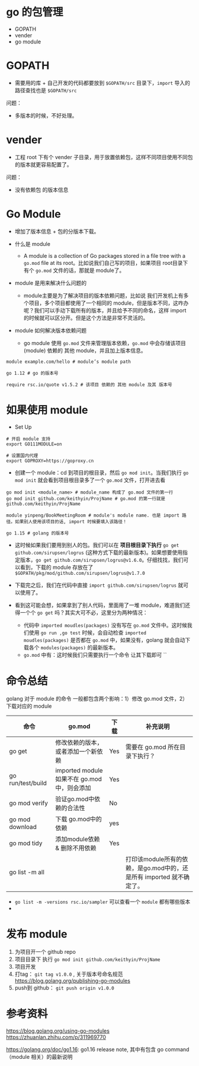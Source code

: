 # go 的包管理

* GOPATH
* vender
* go module

# GOPATH

* 需要用的库 + 自己开发的代码都要放到 `$GOPATH/src` 目录下，`import` 导入的路径查找也是 `$GOPATH/src`

问题：

* 多版本的时候，不好处理。

# vender

* 工程 root 下有个 vender 子目录，用于放置依赖包，这样不同项目使用不同包的版本就更容易配置了。

问题：

* 没有依赖包 的版本信息

# Go Module

* 增加了版本信息 + 包的分版本下载。

* 什么是 module
  * A module is a collection of Go packages stored in a file tree with a `go.mod` file at its root。比如说我们自己写的项目，如果项目 root目录下有个 `go.mod` 文件的话，那就是 module了。

* module 是用来解决什么问题的
  * module主要是为了解决项目的版本依赖问题，比如说 我们开发机上有多个项目，多个项目都使用了一个相同的 module，但是版本不同，这咋办呢？我们可以手动下载所有的版本，并且给予不同的命名，这样 import 的时候就可以区分开。但是这个方法是非常不灵活的。

* module 如何解决版本依赖问题
  * go module 使用 `go.mod` 文件来管理版本依赖，`go.mod` 中会存储该项目(module) 依赖的 其他 module，并且加上版本信息。
```
module example.com/hello # module’s module path

go 1.12 # go 的版本号

require rsc.io/quote v1.5.2 # 该项目 依赖的 其他 module 及其 版本号
```

# 如果使用 module

* Set Up
```shell
# 开启 module 支持
export GO111MODULE=on

# 设置国内代理
export GOPROXY=https://goproxy.cn
```

* 创建一个 module：cd 到项目的根目录，然后 `go mod init`。当我们执行 `go mod init` 就会看到项目根目录多了一个 `go.mod` 文件，打开进去看
```
go mod init <module_name> # module_name 构成了 go.mod 文件的第一行
go mod init github.com/keithyin/ProjName # go.mod 的第一行就是 github.com/keithyin/ProjName
```

```
module yinpeng/BookMeetingRoom # module's module name. 也是 import 路径。如果别人使用该项目的话, import 时候要填入该路径！

go 1.15 # golang 的版本号
```

* 这时候如果我们要用到别人的包。我们可以在 **项目根目录下执行**  `go get github.com/sirupsen/logrus` (这种方式下载的最新版本)。如果想要使用指定版本，`go get github.com/sirupsen/logrus@v1.6.0`。仔细找找，我们可以看到，下载的 module 存放在了 `$GOPATH/pkg/mod/github.com/sirupsen/logrus@v1.7.0`

* 下载完之后，我们在代码中直接 `import github.com/sirupsen/logrus` 就可以使用了。

* 看到这可能会想，如果拿到了别人代码，里面用了一堆 module，难道我们还得一个个 `go get` 吗？其实大可不必，这里分为两种情况：
  * 代码中 `imported moudles(packages)` 没有写在 `go.mod` 文件中。这时候我们使用 `go run ,go test` 时候，会自动检查 `imported moudles(packages)` 是否都在 `go.mod` 中，如果没有，golang 就会自动下载各个 `modules(packages)` 的最新版本。
  * `go.mod` 中有：这时候我们只需要执行一个命令 让其下载即可 ``


# 命令总结

golang 对于 module 的命令 一般都包含两个影响：1）修改 go.mod 文件，2）下载对应的 module

| 命令              | go.mod                                      | 下载 | 补充说明                                                     |
| ----------------- | ------------------------------------------- | ---- | ------------------------------------------------------------ |
| go get            | 修改依赖的版本，或者添加一个新依赖          | Yes  | 需要在 go.mod 所在目录下执行？                               |
| go run/test/build | imported module 如果不在 go.mod中，则会添加 | Yes  |                                                              |
| go mod verify     | 验证go.mod中依赖的合法性                    | No   |                                                              |
| go mod download   | 下载 go.mod中的依赖                         | yes  |                                                              |
| go mod tidy       | 添加module依赖 & 删除不用依赖               | Yes  |                                                              |
| go list -m all    |                                             |      | 打印该module所有的依赖，是go.mod中的，还是所有 imported 就不确定了。 |

* `go list -m -versions rsc.io/sampler` 可以查看一个 `module` 都有哪些版本
* 

# 发布 module

1. 为项目开一个 github repo
2. 项目目录下 执行 `go mod init github.com/keithyin/ProjName`
3. 项目开发
4. 打tag： `git tag v1.0.0` , 关于版本号命名规范 https://blog.golang.org/publishing-go-modules
5. push到 github： `git push origin v1.0.0`

# 参考资料
https://blog.golang.org/using-go-modules
https://zhuanlan.zhihu.com/p/311969770

https://golang.org/doc/go1.16: go1.16 release note, 其中有包含 go command （module 相关）的最新说明
